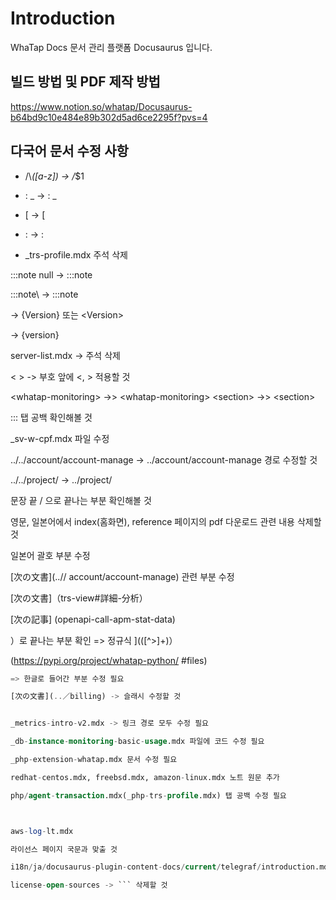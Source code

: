 # Introduction

WhaTap Docs 문서 관리 플랫폼 Docusaurus 입니다.

## 빌드 방법 및 PDF 제작 방법

<https://www.notion.so/whatap/Docusaurus-b64bd9c10e484e89b302d5ad6ce2295f?pvs=4>

## 다국어 문서 수정 사항

* /\\_([a-z]) -> /_$1

* : \_ -> : _

* \[ -> [

* \: -> :
* _trs-profile.mdx 주석 삭제

:::note null -> :::note

:::note\ -> :::note

<Version> -> {Version} 또는 &lt;Version&gt;

<version> -> {version}

<section>

server-list.mdx -> 주석 삭제

< > -> 부호 앞에 &lt;, &gt; 적용할 것

\<whatap-monitoring\> ->> &lt;whatap-monitoring&gt;
\<section> ->> &lt;section&gt;

  ::: 탭 공백 확인해볼 것

  _sv-w-cpf.mdx 파일 수정

  ../../account/account-manage -> ../account/account-manage 경로 수정할 것

../../project/ -> ../project/

문장 끝 / 으로 끝나는 부분 확인해볼 것

영문, 일본어에서 index(홈화면), reference 페이지의 pdf 다운로드 관련 내용 삭제할 것

일본어 괄호 부분 수정

[次の文書]\(..// account/account-manage) 관련 부분 수정

[次の文書]（trs-view#詳細-分析）

[次の記事] \(openapi-call-apm-stat-data)

）로 끝나는 부분 확인 => 정규식 \]\(([^>]+)）

\(<https://pypi.org/project/whatap-python/> #files)

```sql title='에이전트별 액티브TX 건수, <구간별> 건수, 최근 15초'
=> 한글로 들어간 부분 수정 필요

[次の文書](..／billing) -> 슬래시 수정할 것


_metrics-intro-v2.mdx -> 링크 경로 모두 수정 필요

_db-instance-monitoring-basic-usage.mdx 파일에 코드 수정 필요

_php-extension-whatap.mdx 문서 수정 필요

redhat-centos.mdx, freebsd.mdx, amazon-linux.mdx 노트 원문 추가

php/agent-transaction.mdx(_php-trs-profile.mdx) 탭 공백 수정 필요



aws-log-lt.mdx

라이선스 페이지 국문과 맞출 것

i18n/ja/docusaurus-plugin-content-docs/current/telegraf/introduction.mdx 국문 파일 인덴트 수정

license-open-sources -> ``` 삭제할 것

